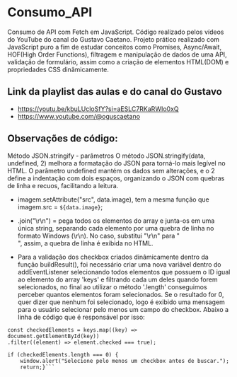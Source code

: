 # Consumo_API
Consumo de API com Fetch em JavaScript.
Código realizado pelos vídeos do YouTube do canal do Gustavo Caetano.
Projeto prático realizado com JavaScript puro a fim de estudar conceitos como Promises, Async/Await, HOF(High Order Functions), filtragem e manipulação de dados de uma API, validação de formulário, assim como a criação de elementos HTML(DOM) e propriedades CSS dinâmicamente.

## Link da playlist das aulas e do canal do Gustavo
* https://youtu.be/kbuLUcloSfY?si=aESLC7RKaRWIo0xQ
* https://www.youtube.com/@oguscaetano

## Observações de código: 
Método JSON.stringify - parâmetros
O método JSON.stringify(data, undefined, 2) melhora a formatação do JSON para torná-lo mais legível no HTML. O parâmetro undefined mantém os dados sem alterações, e o 2 define a indentação com dois espaços, organizando o JSON com quebras de linha e recuos, facilitando a leitura.

 * imagem.setAttribute("src", data.image), tem a mesma função que imagem.src = `${data.image}`;

* .join("\r\n") = pega todos os elementos do array  e junta-os em uma única string, separando cada elemento por uma quebra de linha no formato Windows (\r\n). No caso, substitui "\r\n" para "<br>", assim, a quebra de linha é exibida no HTML.

* Para a validação dos checkbox criados dinâmicamente dentro da função buildResult(), foi necessário criar uma nova variável dentro do addEventListener selecionando todos elementos que possuem o ID igual ao elemento do array 'keys' e filtrando cada um deles quando forem selecionados, no final ao utilizar o método '.length' conseguimos perceber quantos elementos foram selecionados. Se o resultado for 0, quer dizer que nenhum foi selecionado, logo é exibido uma mensagem para o usuário selecionar pelo menos um campo do checkbox. Abaixo a linha de código que é responsável por isso: <br>
```
const checkedElements = keys.map((key) => document.getElementById(key))                         .filter((element) => element.checked === true);

if (checkedElements.length === 0) {
    window.alert("Selecione pelo menos um checkbox antes de buscar.");
    return;}```